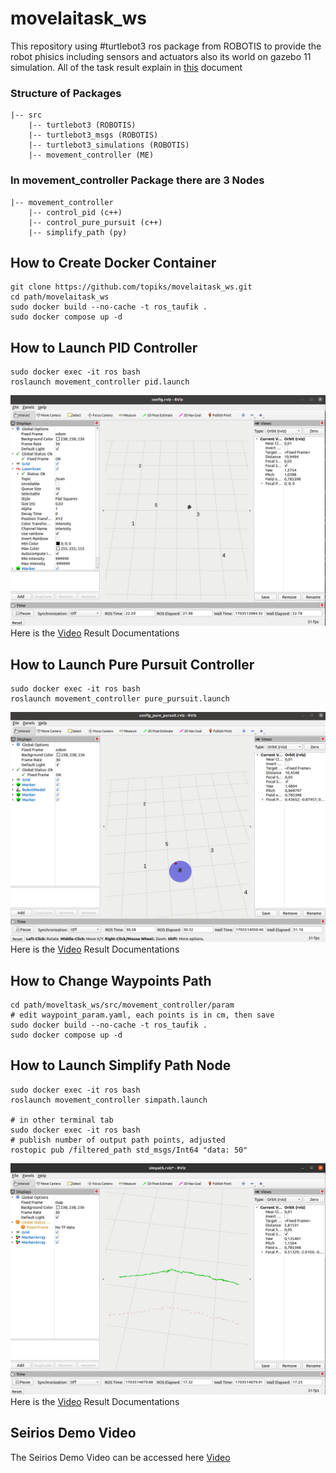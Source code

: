 # movelaitask_ws

This repository using #turtlebot3 ros package from ROBOTIS to provide the robot phisics including sensors and actuators also its world on gazebo 11 simulation. All of the task result explain in [this](https://docs.readme.com/rdmd/docs/embeds) document

### Structure of Packages
```
|-- src
    |-- turtlebot3 (ROBOTIS)
    |-- turtlebot3_msgs (ROBOTIS)
    |-- turtlebot3_simulations (ROBOTIS)
    |-- movement_controller (ME)
```

### In movement_controller Package there are 3 Nodes
```
|-- movement_controller
    |-- control_pid (c++)
    |-- control_pure_pursuit (c++)
    |-- simplify_path (py)
```

## How to Create Docker Container
```
git clone https://github.com/topiks/movelaitask_ws.git
cd path/movelaitask_ws
sudo docker build --no-cache -t ros_taufik .
sudo docker compose up -d
```

## How to Launch PID Controller
```
sudo docker exec -it ros bash
roslaunch movement_controller pid.launch
```
![img](https://github.com/topiks/movelaitask_ws/blob/main/img/pid.png "pid controller") \
Here is the [Video](https://drive.google.com/file/d/1PvAO-_YjhpiayiwcvIm8lM3yrm1fiWzl/view?usp=sharing) Result Documentations

## How to Launch Pure Pursuit Controller
```
sudo docker exec -it ros bash
roslaunch movement_controller pure_pursuit.launch
```
![img](https://github.com/topiks/movelaitask_ws/blob/main/img/pure_pursuit.png "pure pursuit controller") \
Here is the [Video](https://drive.google.com/file/d/11jex7njR655JeiUE1KLEwod_3mLI6823/view?usp=sharing) Result Documentations
## How to Change Waypoints Path
```
cd path/moveltask_ws/src/movement_controller/param
# edit waypoint_param.yaml, each points is in cm, then save
sudo docker build --no-cache -t ros_taufik .
sudo docker compose up -d
```
## How to Launch Simplify Path Node
```
sudo docker exec -it ros bash
roslaunch movement_controller simpath.launch

# in other terminal tab
sudo docker exec -it ros bash
# publish number of output path points, adjusted
rostopic pub /filtered_path std_msgs/Int64 "data: 50"
```
![img](https://github.com/topiks/movelaitask_ws/blob/main/img/simplify_path.png "simplify path") \
Here is the [Video](https://drive.google.com/file/d/16KxoG0dSvYe09SOHVrp3sLFT5nw5whLe/view?usp=sharing) Result Documentations
## Seirios Demo Video
The Seirios Demo Video can be accessed here [Video](https://drive.google.com/file/d/1sFHoIaDMiL08yOQbOp_7Ec_2LuyTFyC3/view?usp=sharing) 